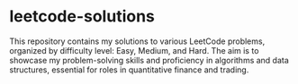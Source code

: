 # leetcode-solutions
This repository contains my solutions to various LeetCode problems, organized by difficulty level: Easy, Medium, and Hard. The aim is to showcase my problem-solving skills and proficiency in algorithms and data structures, essential for roles in quantitative finance and trading.
